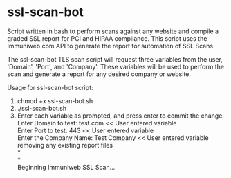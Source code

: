 # ssl-scan-bot
Script written in bash to perform scans against any website and compile a graded SSL report for PCI and HIPAA compliance.
This script uses the Immuniweb.com API to generate the report for automation of SSL Scans.


The ssl-scan-bot TLS scan script will request three variables from the user, 'Domain', 'Port', and 'Company'. These variables will be used to perform the scan and generate a report for any desired company or website.

Usage for ssl-scan-bot script:

1. chmod +x ssl-scan-bot.sh
2. ./ssl-scan-bot.sh
3. Enter each variable as prompted, and press enter to commit the change.<br/>
Enter Domain to test: test.com << User entered variable<br/>
Enter Port to test: 443 << User entered variable<br/>
Enter the Company Name: Test Company << User entered variable<br/>
removing any existing report files<br/>
*<br/>
*<br/>
Beginning Immuniweb SSL Scan...<br/>
